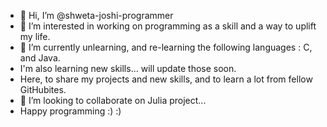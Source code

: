 - 👋 Hi, I’m @shweta-joshi-programmer
- 👀 I’m interested in working on programming as a skill and a way to uplift my life.
- 🌱 I’m currently unlearning, and re-learning the following languages : C, and Java.
-    I'm also learning new skills... will update those soon. 
-    Here, to share my projects and new skills, and to learn a lot from fellow GitHubites.
- 💞️ I’m looking to collaborate on Julia project...
- Happy programming :) :) 

<!---
shweta-joshi-programmer/shweta-joshi-programmer is a ✨ special ✨ repository because its `README.md` (this file) appears on your GitHub profile.
You can click the Preview link to take a look at your changes.
--->
